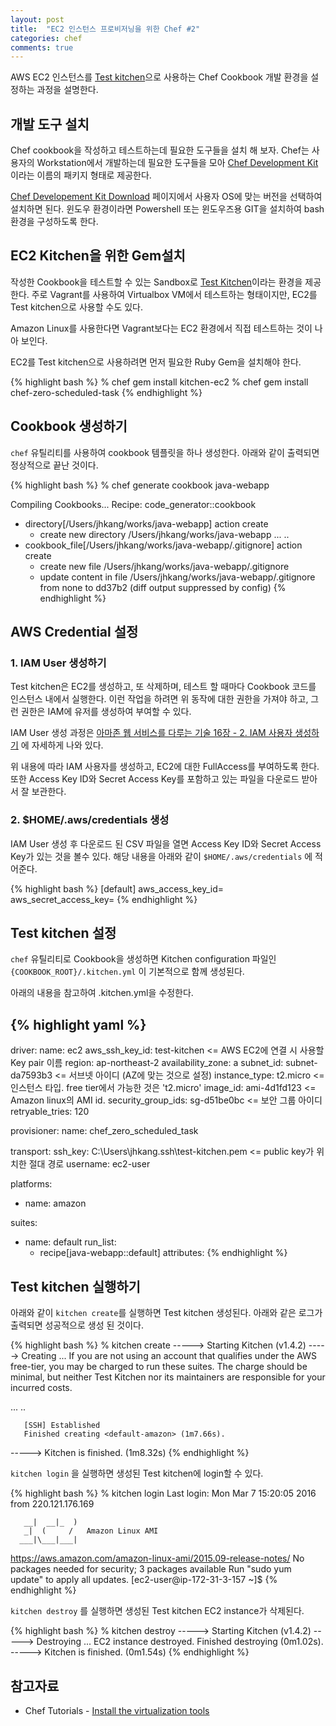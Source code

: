 ```yaml
---
layout: post
title:  "EC2 인스턴스 프로비저닝을 위한 Chef #2"
categories: chef
comments: true
---
```


AWS EC2 인스턴스를 [Test kitchen][1]으로 사용하는 Chef Cookbook 개발 환경을 설정하는 과정을 설명한다. 

개발 도구 설치
---
Chef cookbook을 작성하고 테스트하는데 필요한 도구들을 설치 해 보자. Chef는 사용자의 Workstation에서 개발하는데 필요한 도구들을 모아 [Chef Development Kit][1] 이라는 이름의 패키지 형태로 제공한다.

[Chef Developement Kit Download][2] 페이지에서 사용자 OS에 맞는 버전을 선택하여 설치하면 된다. 윈도우 환경이라면 Powershell 또는 윈도우즈용 GIT을 설치하여 bash 환경을 구성하도록 한다.

EC2 Kitchen을 위한 Gem설치
---

작성한 Cookbook을 테스트할 수 있는 Sandbox로 [Test Kitchen][3]이라는 환경을 제공한다. 주로 Vagrant를 사용하여 Virtualbox VM에서 테스트하는 형태이지만, EC2를 Test kitchen으로 사용할 수도 있다.

Amazon Linux를 사용한다면 Vagrant보다는 EC2 환경에서 직접 테스트하는 것이 나아 보인다.

EC2를  Test kitchen으로 사용하려면 먼저 필요한 Ruby Gem을 설치해야 한다.

{% highlight bash %}
% chef gem install kitchen-ec2
% chef gem install chef-zero-scheduled-task
{% endhighlight %}

Cookbook 생성하기
---
`chef` 유틸리티를 사용하여 cookbook 템플릿을 하나 생성한다. 아래와 같이 출력되면 정상적으로 끝난 것이다. 

{% highlight bash %}
% chef generate cookbook java-webapp

Compiling Cookbooks...
Recipe: code_generator::cookbook
  * directory[/Users/jhkang/works/java-webapp] action create
    - create new directory /Users/jhkang/works/java-webapp
...
..
  * cookbook_file[/Users/jhkang/works/java-webapp/.gitignore] action create
    - create new file /Users/jhkang/works/java-webapp/.gitignore
    - update content in file /Users/jhkang/works/java-webapp/.gitignore from none to dd37b2
    (diff output suppressed by config)
{% endhighlight %}

AWS Credential 설정
---

### 1. IAM User 생성하기

Test kitchen은 EC2를 생성하고, 또 삭제하며, 테스트 할 때마다 Cookbook 코드를 인스턴스 내에서 실행한다. 이런 작업을 하려면 위 동작에 대한 권한을 가져야 하고, 그런 권한은 IAM에 유저를 생성하여 부여할 수 있다.

IAM User 생성 과정은 [아마존 웹 서비스를 다루는 기술 16장 - 2. IAM 사용자 생성하기][5] 에 자세하게 나와 있다.

위 내용에 따라 IAM 사용자를 생성하고, EC2에 대한 FullAccess를 부여하도록 한다.
또한 Access Key ID와 Secret Access Key를 포함하고 있는 파일을 다운로드 받아서 잘 보관한다.

### 2. $HOME/.aws/credentials 생성

IAM User 생성 후 다운로드 된 CSV 파일을 열면 Access Key ID와 Secret Access Key가 있는 것을 볼수 있다. 해당 내용을 아래와 같이 `$HOME/.aws/credentials` 에 적어준다.

{% highlight bash %}
[default]
aws_access_key_id=<your-aws-access-key-id>
aws_secret_access_key=<your-aws-secret-access-key>
{% endhighlight %}

Test kitchen 설정
---

`chef` 유틸리티로 Cookbook을 생성하면 Kitchen configuration 파일인 `{COOKBOOK_ROOT}/.kitchen.yml` 이 기본적으로 함께 생성된다.

아래의 내용을 참고하여 .kitchen.yml을 수정한다.

{% highlight yaml %}
---
driver:
  name: ec2
  aws_ssh_key_id: test-kitchen <= AWS EC2에 연결 시 사용할 Key pair 이름
  region: ap-northeast-2 
  availability_zone: a 
  subnet_id: subnet-da7593b3 <= 서브넷 아이디 (AZ에 맞는 것으로 설정)
  instance_type: t2.micro <= 인스턴스 타입. free tier에서 가능한 것은 't2.micro'
  image_id: ami-4d1fd123 <= Amazon linux의 AMI id. 
  security_group_ids: sg-d51be0bc <= 보안 그룹 아이디
  retryable_tries: 120

provisioner:
  name: chef_zero_scheduled_task

transport:
  ssh_key: C:\Users\jhkang\.ssh\test-kitchen.pem <= public key가 위치한 절대 경로
  username: ec2-user

platforms:
  - name: amazon

suites:
  - name: default
    run_list:
      - recipe[java-webapp::default]
    attributes:
{% endhighlight %}

Test kitchen 실행하기
---

아래와 같이 `kitchen create`를 실행하면 Test kitchen 생성된다. 아래와 같은 로그가 출력되면 성공적으로 생성 된 것이다.

{% highlight bash %}
% kitchen create
-----> Starting Kitchen (v1.4.2)
-----> Creating <default-amazon>...
       If you are not using an account that qualifies under the AWS
free-tier, you may be charged to run these suites. The charge
should be minimal, but neither Test Kitchen nor its maintainers
are responsible for your incurred costs.

...
..

       [SSH] Established
       Finished creating <default-amazon> (1m7.66s).
-----> Kitchen is finished. (1m8.32s)
{% endhighlight %}

`kitchen login` 을 실행하면 생성된 Test kitchen에 login할 수 있다.

{% highlight bash %}
% kitchen login
Last login: Mon Mar  7 15:20:05 2016 from 220.121.176.169

       __|  __|_  )
       _|  (     /   Amazon Linux AMI
      ___|\___|___|

https://aws.amazon.com/amazon-linux-ami/2015.09-release-notes/
No packages needed for security; 3 packages available
Run "sudo yum update" to apply all updates.
[ec2-user@ip-172-31-3-157 ~]$
{% endhighlight %}

`kitchen destroy` 를 실행하면 생성된 Test kitchen EC2 instance가 삭제된다.

{% highlight bash %}
% kitchen destroy
-----> Starting Kitchen (v1.4.2)
-----> Destroying <default-amazon>...
       EC2 instance <i-9423a033> destroyed.
       Finished destroying <default-amazon> (0m1.02s).
-----> Kitchen is finished. (0m1.54s)
{% endhighlight %}

참고자료
---

- Chef Tutorials - [Install the virtualization tools](https://learn.chef.io/local-development/windows/get-set-up/get-set-up-ec2/)

[1]:https://docs.chef.io/workstation.html#chef-dk-title
[2]:https://downloads.chef.io/chef-dk/
[3]:https://docs.chef.io/kitchen.html
[4]:https://learn.chef.io/local-development/windows/get-set-up/get-set-up-ec2/
[5]:http://pyrasis.com/book/TheArtOfAmazonWebServices/Chapter16/02

 
